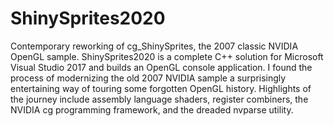 # ShinySprites2020
Contemporary reworking of cg_ShinySprites, the 2007 classic NVIDIA OpenGL sample. 
ShinySprites2020 is a complete C++ solution for Microsoft Visual Studio 2017 and builds an OpenGL console application. 
I found the process of modernizing the old 2007 NVIDIA sample a surprisingly entertaining way of 
touring some forgotten OpenGL history. Highlights of the journey include assembly language shaders, register
combiners, the NVIDIA cg programming framework, and the dreaded nvparse utility.

